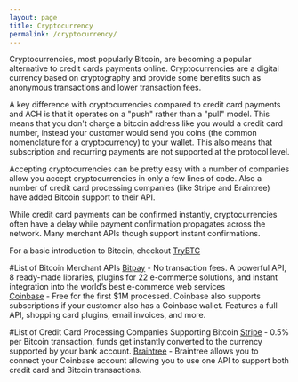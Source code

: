 ```yaml
---
layout: page
title: Cryptocurrency
permalink: /cryptocurrency/
---
```


Cryptocurrencies, most popularly Bitcoin, are becoming a popular alternative to credit cards payments online. Cryptocurrencies are a digital currency based on cryptography and provide some benefits such as anonymous transactions and lower transaction fees. 

A key difference with cryptocurrencies compared to credit card payments and ACH is that it operates on a "push" rather than a "pull" model. This means that you don't charge a bitcoin address like you would a credit card number, instead your customer would send you coins (the common nomenclature for a cryptocurrency) to your wallet. This also means that subscription and recurring payments are not supported at the protocol level.

Accepting cryptocurrencies can be pretty easy with a number of companies allow you accept cryptocurrencies in only a few lines of code. Also a number of credit card processing companies (like Stripe and Braintree) have added Bitcoin support to their API.

While credit card payments can be confirmed instantly, cryptocurrencies often have a delay while payment confirmation propagates across the network. Many merchant APIs though support instant confirmations.

For a basic introduction to Bitcoin, checkout [TryBTC](https://www.trybtc.com)

#List of Bitcoin Merchant APIs
[Bitpay](https://bitpay.com/) - No transaction fees. A powerful API, 8 ready-made libraries, plugins for 22 e-commerce solutions, and instant integration into the world’s best e-commerce web services  
[Coinbase](https://coinbase.com) - Free for the first $1M processed. Coinbase also supports subscriptions if your customer also has a Coinbase wallet. Features a full API, shopping card plugins, email invoices, and more.

#List of Credit Card Processing Companies Supporting Bitcoin
[Stripe](https://stripe.com/bitcoin) - 0.5% per Bitcoin transaction, funds get instantly converted to the currency supported by your bank account. 
[Braintree](https://www.braintreepayments.com/features/coinbase) - Braintree allows you to connect your Coinbase account allowing you to use one API to support both credit card and Bitcoin transactions. 